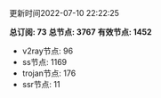 更新时间2022-07-10 22:22:25

**总订阅: 73**
**总节点: 3767**
**有效节点: 1452**
- v2ray节点: 96
- ss节点: 1169
- trojan节点: 176
- ssr节点: 11
